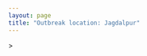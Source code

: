 ```yaml
---
layout: page
title: "Outbreak location: Jagdalpur"
---
```

<div id="mapid">
<script src="https://buda-magenta.github.io/hazard_map/load_map.js"></script>
><script>
var marker_outbreak = L.marker([19.087076, 82.023572],{"autoPan": true}).addTo(map); marker_outbreak.bindTooltip("Jagdalpur").openTooltip();

var circle_1 = L.circle([17.723128, 83.301284], {"pane": "markerPane", "color": "red", "fill": true, "fillOpacity": 0.2, "fillRule": "evenodd", "lineCap": "round", "lineJoin": "round", "opacity": 1.0, "radius": 440454, "stroke": true, "weight": 2}).addTo(map);
circle_1.bindTooltip("Visakhapatnam<br>rank: 1<br>hazard index: 0.110114")

var circle_2 = L.circle([22.541418, 88.357691], {"pane": "markerPane", "color": "red", "fill": true, "fillOpacity": 0.2, "fillRule": "evenodd", "lineCap": "round", "lineJoin": "round", "opacity": 1.0, "radius": 164587, "stroke": true, "weight": 2}).addTo(map);
circle_2.bindTooltip("Kolkata<br>rank: 2<br>hazard index: 0.041147")

var circle_3 = L.circle([18.793568, 80.815939], {"pane": "markerPane", "color": "red", "fill": true, "fillOpacity": 0.2, "fillRule": "evenodd", "lineCap": "round", "lineJoin": "round", "opacity": 1.0, "radius": 162610, "stroke": true, "weight": 2}).addTo(map);
circle_3.bindTooltip("Bijapur<br>rank: 3<br>hazard index: 0.040653")

var circle_4 = L.circle([18.112082, 83.405220], {"pane": "markerPane", "color": "red", "fill": true, "fillOpacity": 0.2, "fillRule": "evenodd", "lineCap": "round", "lineJoin": "round", "opacity": 1.0, "radius": 143600, "stroke": true, "weight": 2}).addTo(map);
circle_4.bindTooltip("Vizianagaram<br>rank: 4<br>hazard index: 0.035900")

var circle_5 = L.circle([22.214285, 84.872437], {"pane": "markerPane", "color": "red", "fill": true, "fillOpacity": 0.2, "fillRule": "evenodd", "lineCap": "round", "lineJoin": "round", "opacity": 1.0, "radius": 141770, "stroke": true, "weight": 2}).addTo(map);
circle_5.bindTooltip("Raurkela<br>rank: 5<br>hazard index: 0.035443")

var circle_6 = L.circle([20.266777, 85.843559], {"pane": "markerPane", "color": "red", "fill": true, "fillOpacity": 0.2, "fillRule": "evenodd", "lineCap": "round", "lineJoin": "round", "opacity": 1.0, "radius": 111305, "stroke": true, "weight": 2}).addTo(map);
circle_6.bindTooltip("Bhubaneswar<br>rank: 6<br>hazard index: 0.027826")

var circle_7 = L.circle([21.400000, 83.883333], {"pane": "markerPane", "color": "red", "fill": true, "fillOpacity": 0.2, "fillRule": "evenodd", "lineCap": "round", "lineJoin": "round", "opacity": 1.0, "radius": 95155, "stroke": true, "weight": 2}).addTo(map);
circle_7.bindTooltip("Sambalpur<br>rank: 7<br>hazard index: 0.023789")

var circle_8 = L.circle([21.237947, 81.633683], {"pane": "markerPane", "color": "red", "fill": true, "fillOpacity": 0.2, "fillRule": "evenodd", "lineCap": "round", "lineJoin": "round", "opacity": 1.0, "radius": 74728, "stroke": true, "weight": 2}).addTo(map);
circle_8.bindTooltip("Raipur<br>rank: 8<br>hazard index: 0.018682")

var circle_9 = L.circle([19.309813, 84.797156], {"pane": "markerPane", "color": "red", "fill": true, "fillOpacity": 0.2, "fillRule": "evenodd", "lineCap": "round", "lineJoin": "round", "opacity": 1.0, "radius": 47276, "stroke": true, "weight": 2}).addTo(map);
circle_9.bindTooltip("Brahmapur<br>rank: 9<br>hazard index: 0.011819")

var circle_10 = L.circle([22.801519, 86.202958], {"pane": "markerPane", "color": "red", "fill": true, "fillOpacity": 0.2, "fillRule": "evenodd", "lineCap": "round", "lineJoin": "round", "opacity": 1.0, "radius": 23098, "stroke": true, "weight": 2}).addTo(map);
circle_10.bindTooltip("Jamshedpur<br>rank: 10<br>hazard index: 0.005775")

var circle_11 = L.circle([21.199035, 81.397955], {"pane": "markerPane", "color": "red", "fill": true, "fillOpacity": 0.2, "fillRule": "evenodd", "lineCap": "round", "lineJoin": "round", "opacity": 1.0, "radius": 19826, "stroke": true, "weight": 2}).addTo(map);
circle_11.bindTooltip("Durg<br>rank: 11<br>hazard index: 0.004957")

var circle_12 = L.circle([17.388786, 78.461065], {"pane": "markerPane", "color": "red", "fill": true, "fillOpacity": 0.2, "fillRule": "evenodd", "lineCap": "round", "lineJoin": "round", "opacity": 1.0, "radius": 19188, "stroke": true, "weight": 2}).addTo(map);
circle_12.bindTooltip("Hyderabad<br>rank: 12<br>hazard index: 0.004797")

var circle_13 = L.circle([18.320022, 83.916077], {"pane": "markerPane", "color": "red", "fill": true, "fillOpacity": 0.2, "fillRule": "evenodd", "lineCap": "round", "lineJoin": "round", "opacity": 1.0, "radius": 16741, "stroke": true, "weight": 2}).addTo(map);
circle_13.bindTooltip("Srikakulam<br>rank: 13<br>hazard index: 0.004185")

var circle_14 = L.circle([21.934900, 86.732400], {"pane": "markerPane", "color": "red", "fill": true, "fillOpacity": 0.2, "fillRule": "evenodd", "lineCap": "round", "lineJoin": "round", "opacity": 1.0, "radius": 14622, "stroke": true, "weight": 2}).addTo(map);
circle_14.bindTooltip("Baripada<br>rank: 14<br>hazard index: 0.003656")

var circle_15 = L.circle([17.849907, 75.276320], {"pane": "markerPane", "color": "red", "fill": true, "fillOpacity": 0.2, "fillRule": "evenodd", "lineCap": "round", "lineJoin": "round", "opacity": 1.0, "radius": 13808, "stroke": true, "weight": 2}).addTo(map);
circle_15.bindTooltip("Solapur<br>rank: 15<br>hazard index: 0.003452")

var circle_16 = L.circle([16.508759, 80.618510], {"pane": "markerPane", "color": "red", "fill": true, "fillOpacity": 0.2, "fillRule": "evenodd", "lineCap": "round", "lineJoin": "round", "opacity": 1.0, "radius": 13384, "stroke": true, "weight": 2}).addTo(map);
circle_16.bindTooltip("Vijayawada<br>rank: 16<br>hazard index: 0.003346")

var circle_17 = L.circle([19.807608, 85.825254], {"pane": "markerPane", "color": "red", "fill": true, "fillOpacity": 0.2, "fillRule": "evenodd", "lineCap": "round", "lineJoin": "round", "opacity": 1.0, "radius": 12813, "stroke": true, "weight": 2}).addTo(map);
circle_17.bindTooltip("Puri<br>rank: 17<br>hazard index: 0.003203")

var circle_18 = L.circle([17.980609, 79.598212], {"pane": "markerPane", "color": "red", "fill": true, "fillOpacity": 0.2, "fillRule": "evenodd", "lineCap": "round", "lineJoin": "round", "opacity": 1.0, "radius": 10191, "stroke": true, "weight": 2}).addTo(map);
circle_18.bindTooltip("Warangal<br>rank: 18<br>hazard index: 0.002548")

var circle_19 = L.circle([17.005045, 81.780473], {"pane": "markerPane", "color": "red", "fill": true, "fillOpacity": 0.2, "fillRule": "evenodd", "lineCap": "round", "lineJoin": "round", "opacity": 1.0, "radius": 9078, "stroke": true, "weight": 2}).addTo(map);
circle_19.bindTooltip("Rajahmundry<br>rank: 19<br>hazard index: 0.002270")

var circle_20 = L.circle([22.472223, 88.093845], {"pane": "markerPane", "color": "red", "fill": true, "fillOpacity": 0.2, "fillRule": "evenodd", "lineCap": "round", "lineJoin": "round", "opacity": 1.0, "radius": 8150, "stroke": true, "weight": 2}).addTo(map);
circle_20.bindTooltip("Uluberia<br>rank: 20<br>hazard index: 0.002038")

var circle_21 = L.circle([25.133173, 86.525040], {"pane": "markerPane", "color": "red", "fill": true, "fillOpacity": 0.2, "fillRule": "evenodd", "lineCap": "round", "lineJoin": "round", "opacity": 1.0, "radius": 7590, "stroke": true, "weight": 2}).addTo(map);
circle_21.bindTooltip("Kharagpur<br>rank: 21<br>hazard index: 0.001898")

var circle_22 = L.circle([16.185317, 75.696792], {"pane": "markerPane", "color": "red", "fill": true, "fillOpacity": 0.2, "fillRule": "evenodd", "lineCap": "round", "lineJoin": "round", "opacity": 1.0, "radius": 6825, "stroke": true, "weight": 2}).addTo(map);
circle_22.bindTooltip("Bagalkot<br>rank: 22<br>hazard index: 0.001706")

var circle_23 = L.circle([16.943738, 82.235061], {"pane": "markerPane", "color": "red", "fill": true, "fillOpacity": 0.2, "fillRule": "evenodd", "lineCap": "round", "lineJoin": "round", "opacity": 1.0, "radius": 5805, "stroke": true, "weight": 2}).addTo(map);
circle_23.bindTooltip("Kakinada<br>rank: 23<br>hazard index: 0.001451")

var circle_24 = L.circle([20.468600, 85.879200], {"pane": "markerPane", "color": "red", "fill": true, "fillOpacity": 0.2, "fillRule": "evenodd", "lineCap": "round", "lineJoin": "round", "opacity": 1.0, "radius": 5721, "stroke": true, "weight": 2}).addTo(map);
circle_24.bindTooltip("Cuttack<br>rank: 24<br>hazard index: 0.001430")

var circle_25 = L.circle([28.651718, 77.221939], {"pane": "markerPane", "color": "red", "fill": true, "fillOpacity": 0.2, "fillRule": "evenodd", "lineCap": "round", "lineJoin": "round", "opacity": 1.0, "radius": 5544, "stroke": true, "weight": 2}).addTo(map);
circle_25.bindTooltip("Delhi<br>rank: 25<br>hazard index: 0.001386")

var circle_26 = L.circle([15.426365, 75.630079], {"pane": "markerPane", "color": "red", "fill": true, "fillOpacity": 0.2, "fillRule": "evenodd", "lineCap": "round", "lineJoin": "round", "opacity": 1.0, "radius": 5456, "stroke": true, "weight": 2}).addTo(map);
circle_26.bindTooltip("Gadag<br>rank: 26<br>hazard index: 0.001364")

var circle_27 = L.circle([12.979120, 77.591300], {"pane": "markerPane", "color": "red", "fill": true, "fillOpacity": 0.2, "fillRule": "evenodd", "lineCap": "round", "lineJoin": "round", "opacity": 1.0, "radius": 5323, "stroke": true, "weight": 2}).addTo(map);
circle_27.bindTooltip("Bangalore<br>rank: 27<br>hazard index: 0.001331")

var circle_28 = L.circle([22.383333, 82.133333], {"pane": "markerPane", "color": "red", "fill": true, "fillOpacity": 0.2, "fillRule": "evenodd", "lineCap": "round", "lineJoin": "round", "opacity": 1.0, "radius": 5226, "stroke": true, "weight": 2}).addTo(map);
circle_28.bindTooltip("Bilaspur<br>rank: 28<br>hazard index: 0.001307")

var circle_29 = L.circle([23.370035, 85.325013], {"pane": "markerPane", "color": "red", "fill": true, "fillOpacity": 0.2, "fillRule": "evenodd", "lineCap": "round", "lineJoin": "round", "opacity": 1.0, "radius": 5016, "stroke": true, "weight": 2}).addTo(map);
circle_29.bindTooltip("Ranchi<br>rank: 29<br>hazard index: 0.001254")

var circle_30 = L.circle([22.591260, 88.390964], {"pane": "markerPane", "color": "red", "fill": true, "fillOpacity": 0.2, "fillRule": "evenodd", "lineCap": "round", "lineJoin": "round", "opacity": 1.0, "radius": 4818, "stroke": true, "weight": 2}).addTo(map);
circle_30.bindTooltip("Bidhan Nagar<br>rank: 30<br>hazard index: 0.001205")

var circle_31 = L.circle([13.083694, 80.270186], {"pane": "markerPane", "color": "red", "fill": true, "fillOpacity": 0.2, "fillRule": "evenodd", "lineCap": "round", "lineJoin": "round", "opacity": 1.0, "radius": 4124, "stroke": true, "weight": 2}).addTo(map);
circle_31.bindTooltip("Chennai<br>rank: 31<br>hazard index: 0.001031")

var circle_32 = L.circle([21.200996, 81.335426], {"pane": "markerPane", "color": "red", "fill": true, "fillOpacity": 0.2, "fillRule": "evenodd", "lineCap": "round", "lineJoin": "round", "opacity": 1.0, "radius": 3978, "stroke": true, "weight": 2}).addTo(map);
circle_32.bindTooltip("Bhilai Nagar<br>rank: 32<br>hazard index: 0.000995")

var circle_33 = L.circle([12.869810, 74.843008], {"pane": "markerPane", "color": "red", "fill": true, "fillOpacity": 0.2, "fillRule": "evenodd", "lineCap": "round", "lineJoin": "round", "opacity": 1.0, "radius": 3870, "stroke": true, "weight": 2}).addTo(map);
circle_33.bindTooltip("Mangalore<br>rank: 33<br>hazard index: 0.000968")

var circle_34 = L.circle([23.250000, 87.750000], {"pane": "markerPane", "color": "red", "fill": true, "fillOpacity": 0.2, "fillRule": "evenodd", "lineCap": "round", "lineJoin": "round", "opacity": 1.0, "radius": 3319, "stroke": true, "weight": 2}).addTo(map);
circle_34.bindTooltip("Barddhaman<br>rank: 34<br>hazard index: 0.000830")

var circle_35 = L.circle([19.075990, 72.877393], {"pane": "markerPane", "color": "red", "fill": true, "fillOpacity": 0.2, "fillRule": "evenodd", "lineCap": "round", "lineJoin": "round", "opacity": 1.0, "radius": 3244, "stroke": true, "weight": 2}).addTo(map);
circle_35.bindTooltip("Mumbai<br>rank: 35<br>hazard index: 0.000811")

var circle_36 = L.circle([16.291519, 80.454159], {"pane": "markerPane", "color": "red", "fill": true, "fillOpacity": 0.2, "fillRule": "evenodd", "lineCap": "round", "lineJoin": "round", "opacity": 1.0, "radius": 2663, "stroke": true, "weight": 2}).addTo(map);
circle_36.bindTooltip("Guntur<br>rank: 36<br>hazard index: 0.000666")

var circle_37 = L.circle([22.519770, 82.629515], {"pane": "markerPane", "color": "red", "fill": true, "fillOpacity": 0.2, "fillRule": "evenodd", "lineCap": "round", "lineJoin": "round", "opacity": 1.0, "radius": 2477, "stroke": true, "weight": 2}).addTo(map);
circle_37.bindTooltip("Korba<br>rank: 37<br>hazard index: 0.000619")

var circle_38 = L.circle([16.676135, 81.170868], {"pane": "markerPane", "color": "red", "fill": true, "fillOpacity": 0.2, "fillRule": "evenodd", "lineCap": "round", "lineJoin": "round", "opacity": 1.0, "radius": 2448, "stroke": true, "weight": 2}).addTo(map);
circle_38.bindTooltip("Eluru<br>rank: 38<br>hazard index: 0.000612")

var circle_39 = L.circle([26.716413, 88.430992], {"pane": "markerPane", "color": "red", "fill": true, "fillOpacity": 0.2, "fillRule": "evenodd", "lineCap": "round", "lineJoin": "round", "opacity": 1.0, "radius": 2386, "stroke": true, "weight": 2}).addTo(map);
circle_39.bindTooltip("Siliguri<br>rank: 39<br>hazard index: 0.000597")

var circle_40 = L.circle([22.500000, 83.500000], {"pane": "markerPane", "color": "red", "fill": true, "fillOpacity": 0.2, "fillRule": "evenodd", "lineCap": "round", "lineJoin": "round", "opacity": 1.0, "radius": 2367, "stroke": true, "weight": 2}).addTo(map);
circle_40.bindTooltip("Raigarh<br>rank: 40<br>hazard index: 0.000592")

var circle_41 = L.circle([22.890183, 88.426939], {"pane": "markerPane", "color": "red", "fill": true, "fillOpacity": 0.2, "fillRule": "evenodd", "lineCap": "round", "lineJoin": "round", "opacity": 1.0, "radius": 1880, "stroke": true, "weight": 2}).addTo(map);
circle_41.bindTooltip("Naihati<br>rank: 41<br>hazard index: 0.000470")

var circle_42 = L.circle([21.500000, 86.750000], {"pane": "markerPane", "color": "red", "fill": true, "fillOpacity": 0.2, "fillRule": "evenodd", "lineCap": "round", "lineJoin": "round", "opacity": 1.0, "radius": 1797, "stroke": true, "weight": 2}).addTo(map);
circle_42.bindTooltip("Baleshwar<br>rank: 42<br>hazard index: 0.000449")

var circle_43 = L.circle([23.535048, 87.338043], {"pane": "markerPane", "color": "red", "fill": true, "fillOpacity": 0.2, "fillRule": "evenodd", "lineCap": "round", "lineJoin": "round", "opacity": 1.0, "radius": 1689, "stroke": true, "weight": 2}).addTo(map);
circle_43.bindTooltip("Durgapur<br>rank: 43<br>hazard index: 0.000422")

var circle_44 = L.circle([22.782355, 86.159003], {"pane": "markerPane", "color": "red", "fill": true, "fillOpacity": 0.2, "fillRule": "evenodd", "lineCap": "round", "lineJoin": "round", "opacity": 1.0, "radius": 1614, "stroke": true, "weight": 2}).addTo(map);
circle_44.bindTooltip("Adityapur<br>rank: 44<br>hazard index: 0.000404")

var circle_45 = L.circle([25.531031, 78.652689], {"pane": "markerPane", "color": "red", "fill": true, "fillOpacity": 0.2, "fillRule": "evenodd", "lineCap": "round", "lineJoin": "round", "opacity": 1.0, "radius": 1596, "stroke": true, "weight": 2}).addTo(map);
circle_45.bindTooltip("Jhansi<br>rank: 45<br>hazard index: 0.000399")

var circle_46 = L.circle([23.687130, 86.974659], {"pane": "markerPane", "color": "red", "fill": true, "fillOpacity": 0.2, "fillRule": "evenodd", "lineCap": "round", "lineJoin": "round", "opacity": 1.0, "radius": 1555, "stroke": true, "weight": 2}).addTo(map);
circle_46.bindTooltip("Asansol<br>rank: 46<br>hazard index: 0.000389")

var circle_47 = L.circle([22.695034, 88.377060], {"pane": "markerPane", "color": "red", "fill": true, "fillOpacity": 0.2, "fillRule": "evenodd", "lineCap": "round", "lineJoin": "round", "opacity": 1.0, "radius": 1441, "stroke": true, "weight": 2}).addTo(map);
circle_47.bindTooltip("Panihati<br>rank: 47<br>hazard index: 0.000360")

var circle_48 = L.circle([14.449372, 79.987376], {"pane": "markerPane", "color": "red", "fill": true, "fillOpacity": 0.2, "fillRule": "evenodd", "lineCap": "round", "lineJoin": "round", "opacity": 1.0, "radius": 1307, "stroke": true, "weight": 2}).addTo(map);
circle_48.bindTooltip("Nellore<br>rank: 48<br>hazard index: 0.000327")

var circle_49 = L.circle([21.149813, 79.082056], {"pane": "markerPane", "color": "red", "fill": true, "fillOpacity": 0.2, "fillRule": "evenodd", "lineCap": "round", "lineJoin": "round", "opacity": 1.0, "radius": 1281, "stroke": true, "weight": 2}).addTo(map);
circle_49.bindTooltip("Nagpur<br>rank: 49<br>hazard index: 0.000320")

var circle_50 = L.circle([24.965712, 88.127778], {"pane": "markerPane", "color": "red", "fill": true, "fillOpacity": 0.2, "fillRule": "evenodd", "lineCap": "round", "lineJoin": "round", "opacity": 1.0, "radius": 1178, "stroke": true, "weight": 2}).addTo(map);
circle_50.bindTooltip("English Bazar<br>rank: 50<br>hazard index: 0.000295")

var circle_51 = L.circle([22.670728, 88.376342], {"pane": "markerPane", "color": "red", "fill": true, "fillOpacity": 0.2, "fillRule": "evenodd", "lineCap": "round", "lineJoin": "round", "opacity": 1.0, "radius": 1172, "stroke": true, "weight": 2}).addTo(map);
circle_51.bindTooltip("Kamarhati<br>rank: 51<br>hazard index: 0.000293")

var circle_52 = L.circle([26.180598, 91.753943], {"pane": "markerPane", "color": "red", "fill": true, "fillOpacity": 0.2, "fillRule": "evenodd", "lineCap": "round", "lineJoin": "round", "opacity": 1.0, "radius": 1155, "stroke": true, "weight": 2}).addTo(map);
circle_52.bindTooltip("Guwahati<br>rank: 52<br>hazard index: 0.000289")

var circle_53 = L.circle([16.876586, 81.545145], {"pane": "markerPane", "color": "red", "fill": true, "fillOpacity": 0.2, "fillRule": "evenodd", "lineCap": "round", "lineJoin": "round", "opacity": 1.0, "radius": 1107, "stroke": true, "weight": 2}).addTo(map);
circle_53.bindTooltip("Tadepalligudem<br>rank: 53<br>hazard index: 0.000277")

var circle_54 = L.circle([22.646958, 88.343612], {"pane": "markerPane", "color": "red", "fill": true, "fillOpacity": 0.2, "fillRule": "evenodd", "lineCap": "round", "lineJoin": "round", "opacity": 1.0, "radius": 1073, "stroke": true, "weight": 2}).addTo(map);
circle_54.bindTooltip("Bally<br>rank: 54<br>hazard index: 0.000268")

var circle_55 = L.circle([14.466127, 75.920636], {"pane": "markerPane", "color": "red", "fill": true, "fillOpacity": 0.2, "fillRule": "evenodd", "lineCap": "round", "lineJoin": "round", "opacity": 1.0, "radius": 1033, "stroke": true, "weight": 2}).addTo(map);
circle_55.bindTooltip("Davanagere<br>rank: 55<br>hazard index: 0.000258")

var circle_56 = L.circle([25.609324, 85.123525], {"pane": "markerPane", "color": "red", "fill": true, "fillOpacity": 0.2, "fillRule": "evenodd", "lineCap": "round", "lineJoin": "round", "opacity": 1.0, "radius": 987, "stroke": true, "weight": 2}).addTo(map);
circle_56.bindTooltip("Patna<br>rank: 56<br>hazard index: 0.000247")

var circle_57 = L.circle([22.508621, 88.253218], {"pane": "markerPane", "color": "red", "fill": true, "fillOpacity": 0.2, "fillRule": "evenodd", "lineCap": "round", "lineJoin": "round", "opacity": 1.0, "radius": 958, "stroke": true, "weight": 2}).addTo(map);
circle_57.bindTooltip("Maheshtala<br>rank: 57<br>hazard index: 0.000240")

var circle_58 = L.circle([24.476642, 86.606732], {"pane": "markerPane", "color": "red", "fill": true, "fillOpacity": 0.2, "fillRule": "evenodd", "lineCap": "round", "lineJoin": "round", "opacity": 1.0, "radius": 914, "stroke": true, "weight": 2}).addTo(map);
circle_58.bindTooltip("Deoghar<br>rank: 58<br>hazard index: 0.000229")

var circle_59 = L.circle([21.735348, 81.944459], {"pane": "markerPane", "color": "red", "fill": true, "fillOpacity": 0.2, "fillRule": "evenodd", "lineCap": "round", "lineJoin": "round", "opacity": 1.0, "radius": 902, "stroke": true, "weight": 2}).addTo(map);
circle_59.bindTooltip("Bhatpara<br>rank: 59<br>hazard index: 0.000226")

var circle_60 = L.circle([22.870214, 88.419608], {"pane": "markerPane", "color": "red", "fill": true, "fillOpacity": 0.2, "fillRule": "evenodd", "lineCap": "round", "lineJoin": "round", "opacity": 1.0, "radius": 866, "stroke": true, "weight": 2}).addTo(map);
circle_60.bindTooltip("Barrackpur<br>rank: 60<br>hazard index: 0.000217")

var circle_61 = L.circle([23.405848, 88.495893], {"pane": "markerPane", "color": "red", "fill": true, "fillOpacity": 0.2, "fillRule": "evenodd", "lineCap": "round", "lineJoin": "round", "opacity": 1.0, "radius": 828, "stroke": true, "weight": 2}).addTo(map);
circle_61.bindTooltip("Krishnanagar<br>rank: 61<br>hazard index: 0.000207")

var circle_62 = L.circle([23.122634, 83.198189], {"pane": "markerPane", "color": "red", "fill": true, "fillOpacity": 0.2, "fillRule": "evenodd", "lineCap": "round", "lineJoin": "round", "opacity": 1.0, "radius": 825, "stroke": true, "weight": 2}).addTo(map);
circle_62.bindTooltip("Ambikapur<br>rank: 62<br>hazard index: 0.000206")

var circle_63 = L.circle([23.795281, 86.430964], {"pane": "markerPane", "color": "red", "fill": true, "fillOpacity": 0.2, "fillRule": "evenodd", "lineCap": "round", "lineJoin": "round", "opacity": 1.0, "radius": 795, "stroke": true, "weight": 2}).addTo(map);
circle_63.bindTooltip("Dhanbad<br>rank: 63<br>hazard index: 0.000199")

var circle_64 = L.circle([24.379576, 88.585573], {"pane": "markerPane", "color": "red", "fill": true, "fillOpacity": 0.2, "fillRule": "evenodd", "lineCap": "round", "lineJoin": "round", "opacity": 1.0, "radius": 783, "stroke": true, "weight": 2}).addTo(map);
circle_64.bindTooltip("Baharampur<br>rank: 64<br>hazard index: 0.000196")

var circle_65 = L.circle([18.521428, 73.854454], {"pane": "markerPane", "color": "red", "fill": true, "fillOpacity": 0.2, "fillRule": "evenodd", "lineCap": "round", "lineJoin": "round", "opacity": 1.0, "radius": 765, "stroke": true, "weight": 2}).addTo(map);
circle_65.bindTooltip("Pune<br>rank: 65<br>hazard index: 0.000191")

var circle_66 = L.circle([16.083333, 77.166667], {"pane": "markerPane", "color": "red", "fill": true, "fillOpacity": 0.2, "fillRule": "evenodd", "lineCap": "round", "lineJoin": "round", "opacity": 1.0, "radius": 760, "stroke": true, "weight": 2}).addTo(map);
circle_66.bindTooltip("Raichur<br>rank: 66<br>hazard index: 0.000190")

var circle_67 = L.circle([16.432998, 80.993715], {"pane": "markerPane", "color": "red", "fill": true, "fillOpacity": 0.2, "fillRule": "evenodd", "lineCap": "round", "lineJoin": "round", "opacity": 1.0, "radius": 756, "stroke": true, "weight": 2}).addTo(map);
circle_67.bindTooltip("Gudivada<br>rank: 67<br>hazard index: 0.000189")

var circle_68 = L.circle([13.631637, 79.423171], {"pane": "markerPane", "color": "red", "fill": true, "fillOpacity": 0.2, "fillRule": "evenodd", "lineCap": "round", "lineJoin": "round", "opacity": 1.0, "radius": 652, "stroke": true, "weight": 2}).addTo(map);
circle_68.bindTooltip("Tirupati<br>rank: 68<br>hazard index: 0.000163")

var circle_69 = L.circle([22.754995, 88.341667], {"pane": "markerPane", "color": "red", "fill": true, "fillOpacity": 0.2, "fillRule": "evenodd", "lineCap": "round", "lineJoin": "round", "opacity": 1.0, "radius": 647, "stroke": true, "weight": 2}).addTo(map);
circle_69.bindTooltip("Serampore<br>rank: 69<br>hazard index: 0.000162")

var circle_70 = L.circle([22.949011, 88.435910], {"pane": "markerPane", "color": "red", "fill": true, "fillOpacity": 0.2, "fillRule": "evenodd", "lineCap": "round", "lineJoin": "round", "opacity": 1.0, "radius": 639, "stroke": true, "weight": 2}).addTo(map);
circle_70.bindTooltip("Kanchrapara<br>rank: 70<br>hazard index: 0.000160")

var circle_71 = L.circle([22.717624, 88.488953], {"pane": "markerPane", "color": "red", "fill": true, "fillOpacity": 0.2, "fillRule": "evenodd", "lineCap": "round", "lineJoin": "round", "opacity": 1.0, "radius": 623, "stroke": true, "weight": 2}).addTo(map);
circle_71.bindTooltip("Barasat<br>rank: 71<br>hazard index: 0.000156")

var circle_72 = L.circle([26.838100, 80.934600], {"pane": "markerPane", "color": "red", "fill": true, "fillOpacity": 0.2, "fillRule": "evenodd", "lineCap": "round", "lineJoin": "round", "opacity": 1.0, "radius": 621, "stroke": true, "weight": 2}).addTo(map);
circle_72.bindTooltip("Lucknow<br>rank: 72<br>hazard index: 0.000155")

var circle_73 = L.circle([21.063329, 86.505373], {"pane": "markerPane", "color": "red", "fill": true, "fillOpacity": 0.2, "fillRule": "evenodd", "lineCap": "round", "lineJoin": "round", "opacity": 1.0, "radius": 616, "stroke": true, "weight": 2}).addTo(map);
circle_73.bindTooltip("Bhadrak<br>rank: 73<br>hazard index: 0.000154")

var circle_74 = L.circle([16.181939, 81.135130], {"pane": "markerPane", "color": "red", "fill": true, "fillOpacity": 0.2, "fillRule": "evenodd", "lineCap": "round", "lineJoin": "round", "opacity": 1.0, "radius": 561, "stroke": true, "weight": 2}).addTo(map);
circle_74.bindTooltip("Machilipatnam<br>rank: 74<br>hazard index: 0.000140")

var circle_75 = L.circle([15.507554, 80.060800], {"pane": "markerPane", "color": "red", "fill": true, "fillOpacity": 0.2, "fillRule": "evenodd", "lineCap": "round", "lineJoin": "round", "opacity": 1.0, "radius": 550, "stroke": true, "weight": 2}).addTo(map);
circle_75.bindTooltip("Ongole<br>rank: 75<br>hazard index: 0.000138")

var circle_76 = L.circle([11.001812, 76.962842], {"pane": "markerPane", "color": "red", "fill": true, "fillOpacity": 0.2, "fillRule": "evenodd", "lineCap": "round", "lineJoin": "round", "opacity": 1.0, "radius": 544, "stroke": true, "weight": 2}).addTo(map);
circle_76.bindTooltip("Coimbatore<br>rank: 76<br>hazard index: 0.000136")

var circle_77 = L.circle([16.542769, 81.527344], {"pane": "markerPane", "color": "red", "fill": true, "fillOpacity": 0.2, "fillRule": "evenodd", "lineCap": "round", "lineJoin": "round", "opacity": 1.0, "radius": 524, "stroke": true, "weight": 2}).addTo(map);
circle_77.bindTooltip("Bhimavaram<br>rank: 77<br>hazard index: 0.000131")

var circle_78 = L.circle([22.794910, 88.331772], {"pane": "markerPane", "color": "red", "fill": true, "fillOpacity": 0.2, "fillRule": "evenodd", "lineCap": "round", "lineJoin": "round", "opacity": 1.0, "radius": 520, "stroke": true, "weight": 2}).addTo(map);
circle_78.bindTooltip("Baidyabati<br>rank: 78<br>hazard index: 0.000130")

var circle_79 = L.circle([22.920982, 88.437022], {"pane": "markerPane", "color": "red", "fill": true, "fillOpacity": 0.2, "fillRule": "evenodd", "lineCap": "round", "lineJoin": "round", "opacity": 1.0, "radius": 496, "stroke": true, "weight": 2}).addTo(map);
circle_79.bindTooltip("Halisahar<br>rank: 79<br>hazard index: 0.000124")

var circle_80 = L.circle([20.972740, 80.691555], {"pane": "markerPane", "color": "red", "fill": true, "fillOpacity": 0.2, "fillRule": "evenodd", "lineCap": "round", "lineJoin": "round", "opacity": 1.0, "radius": 480, "stroke": true, "weight": 2}).addTo(map);
circle_80.bindTooltip("Rajnandgaon<br>rank: 80<br>hazard index: 0.000120")

var circle_81 = L.circle([25.572433, 83.609605], {"pane": "markerPane", "color": "red", "fill": true, "fillOpacity": 0.2, "fillRule": "evenodd", "lineCap": "round", "lineJoin": "round", "opacity": 1.0, "radius": 480, "stroke": true, "weight": 2}).addTo(map);
circle_81.bindTooltip("Medinipur<br>rank: 81<br>hazard index: 0.000120")

var circle_82 = L.circle([23.831238, 91.282382], {"pane": "markerPane", "color": "red", "fill": true, "fillOpacity": 0.2, "fillRule": "evenodd", "lineCap": "round", "lineJoin": "round", "opacity": 1.0, "radius": 473, "stroke": true, "weight": 2}).addTo(map);
circle_82.bindTooltip("Agartala<br>rank: 82<br>hazard index: 0.000118")

var circle_83 = L.circle([19.194329, 72.970178], {"pane": "markerPane", "color": "red", "fill": true, "fillOpacity": 0.2, "fillRule": "evenodd", "lineCap": "round", "lineJoin": "round", "opacity": 1.0, "radius": 445, "stroke": true, "weight": 2}).addTo(map);
circle_83.bindTooltip("Thane<br>rank: 83<br>hazard index: 0.000111")

var circle_84 = L.circle([23.388901, 88.372439], {"pane": "markerPane", "color": "red", "fill": true, "fillOpacity": 0.2, "fillRule": "evenodd", "lineCap": "round", "lineJoin": "round", "opacity": 1.0, "radius": 445, "stroke": true, "weight": 2}).addTo(map);
circle_84.bindTooltip("Nabadwip<br>rank: 84<br>hazard index: 0.000111")

var circle_85 = L.circle([25.286698, 87.132254], {"pane": "markerPane", "color": "red", "fill": true, "fillOpacity": 0.2, "fillRule": "evenodd", "lineCap": "round", "lineJoin": "round", "opacity": 1.0, "radius": 437, "stroke": true, "weight": 2}).addTo(map);
circle_85.bindTooltip("Bhagalpur<br>rank: 85<br>hazard index: 0.000109")

var circle_86 = L.circle([22.694792, 88.453018], {"pane": "markerPane", "color": "red", "fill": true, "fillOpacity": 0.2, "fillRule": "evenodd", "lineCap": "round", "lineJoin": "round", "opacity": 1.0, "radius": 432, "stroke": true, "weight": 2}).addTo(map);
circle_86.bindTooltip("Madhyamgram<br>rank: 86<br>hazard index: 0.000108")

var circle_87 = L.circle([20.843512, 75.525927], {"pane": "markerPane", "color": "red", "fill": true, "fillOpacity": 0.2, "fillRule": "evenodd", "lineCap": "round", "lineJoin": "round", "opacity": 1.0, "radius": 424, "stroke": true, "weight": 2}).addTo(map);
circle_87.bindTooltip("Jalgaon<br>rank: 87<br>hazard index: 0.000106")

var circle_88 = L.circle([27.175255, 78.009816], {"pane": "markerPane", "color": "red", "fill": true, "fillOpacity": 0.2, "fillRule": "evenodd", "lineCap": "round", "lineJoin": "round", "opacity": 1.0, "radius": 421, "stroke": true, "weight": 2}).addTo(map);
circle_88.bindTooltip("Agra<br>rank: 88<br>hazard index: 0.000105")

var circle_89 = L.circle([22.667046, 88.341146], {"pane": "markerPane", "color": "red", "fill": true, "fillOpacity": 0.2, "fillRule": "evenodd", "lineCap": "round", "lineJoin": "round", "opacity": 1.0, "radius": 419, "stroke": true, "weight": 2}).addTo(map);
circle_89.bindTooltip("Uttarpara<br>rank: 89<br>hazard index: 0.000105")

var circle_90 = L.circle([18.627929, 73.800983], {"pane": "markerPane", "color": "red", "fill": true, "fillOpacity": 0.2, "fillRule": "evenodd", "lineCap": "round", "lineJoin": "round", "opacity": 1.0, "radius": 415, "stroke": true, "weight": 2}).addTo(map);
circle_90.bindTooltip("Pimpri Chinchwad<br>rank: 90<br>hazard index: 0.000104")

var circle_91 = L.circle([18.434644, 79.132265], {"pane": "markerPane", "color": "red", "fill": true, "fillOpacity": 0.2, "fillRule": "evenodd", "lineCap": "round", "lineJoin": "round", "opacity": 1.0, "radius": 401, "stroke": true, "weight": 2}).addTo(map);
circle_91.bindTooltip("Karimnagar<br>rank: 91<br>hazard index: 0.000100")

var circle_92 = L.circle([16.850253, 74.594888], {"pane": "markerPane", "color": "red", "fill": true, "fillOpacity": 0.2, "fillRule": "evenodd", "lineCap": "round", "lineJoin": "round", "opacity": 1.0, "radius": 392, "stroke": true, "weight": 2}).addTo(map);
circle_92.bindTooltip("Sangli<br>rank: 92<br>hazard index: 0.000098")

var circle_93 = L.circle([15.351838, 75.137985], {"pane": "markerPane", "color": "red", "fill": true, "fillOpacity": 0.2, "fillRule": "evenodd", "lineCap": "round", "lineJoin": "round", "opacity": 1.0, "radius": 389, "stroke": true, "weight": 2}).addTo(map);
circle_93.bindTooltip("Hubli<br>rank: 93<br>hazard index: 0.000097")

var circle_94 = L.circle([23.258486, 77.401989], {"pane": "markerPane", "color": "red", "fill": true, "fillOpacity": 0.2, "fillRule": "evenodd", "lineCap": "round", "lineJoin": "round", "opacity": 1.0, "radius": 388, "stroke": true, "weight": 2}).addTo(map);
circle_94.bindTooltip("Bhopal<br>rank: 94<br>hazard index: 0.000097")

var circle_95 = L.circle([21.145629, 80.268387], {"pane": "markerPane", "color": "red", "fill": true, "fillOpacity": 0.2, "fillRule": "evenodd", "lineCap": "round", "lineJoin": "round", "opacity": 1.0, "radius": 384, "stroke": true, "weight": 2}).addTo(map);
circle_95.bindTooltip("Gondiya<br>rank: 95<br>hazard index: 0.000096")

var circle_96 = L.circle([26.698885, 88.320030], {"pane": "markerPane", "color": "red", "fill": true, "fillOpacity": 0.2, "fillRule": "evenodd", "lineCap": "round", "lineJoin": "round", "opacity": 1.0, "radius": 380, "stroke": true, "weight": 2}).addTo(map);
circle_96.bindTooltip("Bagdogra<br>rank: 96<br>hazard index: 0.000095")

var circle_97 = L.circle([22.741920, 88.379201], {"pane": "markerPane", "color": "red", "fill": true, "fillOpacity": 0.2, "fillRule": "evenodd", "lineCap": "round", "lineJoin": "round", "opacity": 1.0, "radius": 373, "stroke": true, "weight": 2}).addTo(map);
circle_97.bindTooltip("Titagarh<br>rank: 97<br>hazard index: 0.000093")

var circle_98 = L.circle([16.237773, 80.646422], {"pane": "markerPane", "color": "red", "fill": true, "fillOpacity": 0.2, "fillRule": "evenodd", "lineCap": "round", "lineJoin": "round", "opacity": 1.0, "radius": 372, "stroke": true, "weight": 2}).addTo(map);
circle_98.bindTooltip("Tenali<br>rank: 98<br>hazard index: 0.000093")

var circle_99 = L.circle([23.021624, 72.579707], {"pane": "markerPane", "color": "red", "fill": true, "fillOpacity": 0.2, "fillRule": "evenodd", "lineCap": "round", "lineJoin": "round", "opacity": 1.0, "radius": 370, "stroke": true, "weight": 2}).addTo(map);
circle_99.bindTooltip("Ahmedabad<br>rank: 99<br>hazard index: 0.000093")

var circle_100 = L.circle([11.664300, 78.146000], {"pane": "markerPane", "color": "red", "fill": true, "fillOpacity": 0.2, "fillRule": "evenodd", "lineCap": "round", "lineJoin": "round", "opacity": 1.0, "radius": 370, "stroke": true, "weight": 2}).addTo(map);
circle_100.bindTooltip("Salem<br>rank: 100<br>hazard index: 0.000093")
</script>
</div>
